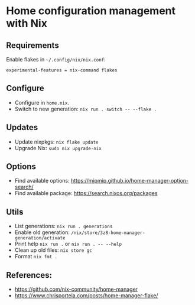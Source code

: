 # Home configuration management with Nix

## Requirements

Enable flakes in `~/.config/nix/nix.conf`:
  
```
experimental-features = nix-command flakes
```

## Configure

* Configure in `home.nix`.
* Switch to new generation: `nix run . switch -- --flake .`

## Updates

* Update nixpkgs: `nix flake update`
* Upgrade Nix: `sudo nix upgrade-nix`

## Options

* Find available options: https://mipmip.github.io/home-manager-option-search/
* Find available package: https://search.nixos.org/packages

## Utils

* List generations: `nix run . generations`
* Enable old generation: `/nix/store/3z8-home-manager-generation/activate`
* Print help `nix run .` or `nix run . -- --help`
* Clean up old files: `nix store gc`
* Format `nix fmt .`


## References:

- https://github.com/nix-community/home-manager
- https://www.chrisportela.com/posts/home-manager-flake/
